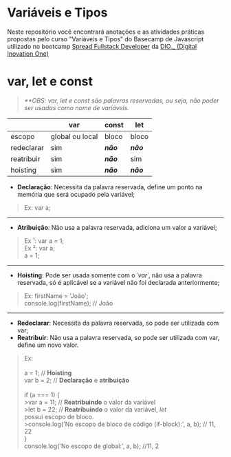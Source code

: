 # Variáveis e Tipos

Neste repositório você encontrará anotações e as atividades práticas propostas pelo curso "Variáveis e Tipos" do Basecamp de Javascript utilizado no bootcamp [Spread Fullstack Developer](https://www.dio.me/bootcamp/spread-fullstack-developer) da [DIO._ (Digital Inovation One)](https://www.dio.me/) 

# var, let e const

> _**OBS: var, let e const são palavras reservadas, ou seja, não poder ser usadas como nome de variáveis._

|           |       var       |    const    |     let     |
|-----------|-----------------|-------------|-------------|
| escopo    | global ou local |    bloco    |    bloco    |
| redeclarar|       sim       |  _**não**_  |  _**não**_  |
| reatribuir|       sim       |  _**não**_  |     sim     |
| hoisting  |       sim       |  _**não**_  |  _**não**_  |

 - **Declaração**: Necessita da palavra reservada, define um ponto na memória que será ocupado
 pela variável;
 >Ex: var a;
---
 - **Atribuição**: Não usa a palavra reservada, adiciona um valor a variável;
 >Ex ¹: var a = 1;<br>
 >Ex ²:  var a; <br>
 >	  a = 1;
---
 - **Hoisting**: Pode ser usada somente com o _´var´_, não usa a palavra reservada,
 só é aplicável se a variável não foi declarada anteriormente;
 >Ex: firstName  =  'João';<br>
 >	   console.log(firstName); // João
---
 - **Redeclarar**: Necessita da palavra reservada, so pode ser utilizada com var;
 - **Reatribuir**: Não usa a palavra reservada, so pode ser utilizada com var, define um novo valor.
>Ex:<br>
><br>
>  a  =  1;  // **Hoisting**<br>
>  var  b  =  2;  // **Declaração** e **atribuição**<br>
> <br>
>if (a  ===  1) {<br>
	>var  a  =  11; // **Reatribuindo** o valor da variável<br>
	>let  b  =  22; // **Reatribuindo** o valor da variável, _let_ <br>possui escopo de bloco. <br>
	>console.log('No escopo de bloco de código (if-block):', a, b); // 11, 22<br>
>}<br>
>console.log('No escopo de global:', a, b); //11, 2